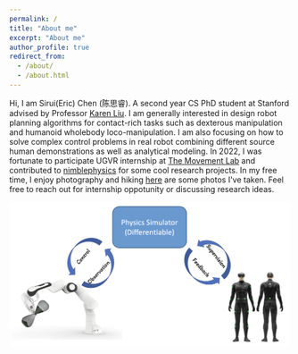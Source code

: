 ```yaml
---
permalink: /
title: "About me"
excerpt: "About me"
author_profile: true
redirect_from: 
  - /about/
  - /about.html
---
```


Hi, I am Sirui(Eric) Chen (陈思睿). A second year CS PhD student at Stanford advised by Professor [Karen Liu](https://tml.stanford.edu/people/karen-liu). I am generally interested in design robot planning algorithms for contact-rich tasks such as dexterous manipulation and humanoid wholebody loco-manipulation. I am also focusing on how to solve complex control problems in real robot combining different source human demonstrations as well as analytical modeling. In 2022, I was fortunate to participate UGVR internship at [The Movement Lab](https://tml.stanford.edu) and contributed to [nimblephysics](https://nimblephysics.org) for some cool research projects. In my free time, I enjoy photography and hiking [here](https://500px.com/p/ericcsr?view=photos) are some photos I've taken. Feel free to reach out for internship oppotunity or discussing research ideas.

![research goal](/images/goal.png)